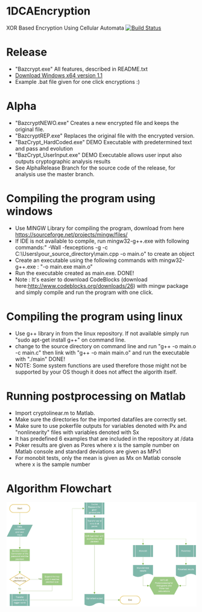 # 1DCAEncryption
XOR Based Encryption Using Cellular Automata
[![Build Status](https://travis-ci.org/karusb/1DCAEncryption.svg?branch=master)](https://travis-ci.org/karusb/1DCAEncryption)

# Release
- "Bazcrypt.exe" All features, described in README.txt 
- [Download Windows x64 version 1.1](https://github.com/karusb/1DCAEncryption/raw/master/Bazcrypt-Windows_x64-v1.1.rar) 
- Example .bat file given for one click encryptions :)
# Alpha
- "BazcryptNEWO.exe" Creates a new encrypted file and keeps the original file. 
- "BazcryptREP.exe" Replaces the original file with the encrypted version.
- "BazCrypt_HardCoded.exe" DEMO Executable with predetermined text and pass and evolution
- "BazCrypt_UserInput.exe" DEMO Executable allows user input also outputs cryptographic analysis results
- See AlphaRelease Branch for the source code of the release, for analysis use the master branch.
# Compiling the program using windows
- Use MINGW Library for compiling the program, download from here https://sourceforge.net/projects/mingw/files/
- If IDE is not available to compile, run mingw32-g++.exe with following commands:" -Wall -fexceptions -g  -c C:\Users\your_source_directory\main.cpp -o main.o" to create an object
- Create an executable using the following commands with mingw32-g++.exe : "-o main.exe main.o"
- Run the executable created as main.exe. DONE!
- Note : It's easier to download CodeBlocks (download here:http://www.codeblocks.org/downloads/26) with mingw package and simply compile and run the program with one click.
# Compiling the program using linux
- Use g++ library in from the linux repository. If not available simply run "sudo apt-get install g++" on command line.
- change to the source directory on command line and run "g++ -o main.o -c main.c" then link with "g++ -o main main.o" and run the executable with "./main" DONE!
- NOTE: Some system functions are used therefore those might not be supported by your OS though it does not affect the algorith itself.
# Running postprocessing on Matlab
- Import cryptolinear.m to Matlab.
- Make sure the directories for the imported datafiles are correctly set.
- Make sure to use pokerfile outputs for variables denoted with Px and "nonlinearity" files with variables denoted with Sx
- It has predefined 6 examples that are included in the repository at /data
- Poker results are given as Pxres where x is the sample number on Matlab console and standard deviations are given as MPx1
- For monobit tests, only the mean is given as Mx on Matlab console where x is the sample number

# Algorithm Flowchart
![Algorithm Flowchart](https://github.com/karusb/1DCAEncryption/blob/master/encflow.jpg)
